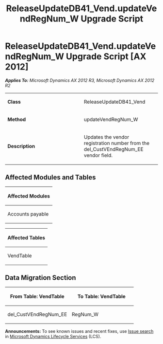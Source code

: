 ﻿---
title: ReleaseUpdateDB41_Vend.updateVendRegNum_W Upgrade Script
TOCTitle: ReleaseUpdateDB41_Vend.updateVendRegNum_W Upgrade Script
ms:assetid: f9f36e0b-15f5-8bd1-6688-2aff502e93b1
ms:mtpsurl: https://msdn.microsoft.com/en-us/library/JJ720083(v=AX.60)
ms:contentKeyID: 49712389
ms.date: 05/18/2015
mtps_version: v=AX.60
---

# ReleaseUpdateDB41\_Vend.updateVendRegNum\_W Upgrade Script [AX 2012]


_**Applies To:** Microsoft Dynamics AX 2012 R3, Microsoft Dynamics AX 2012 R2_

<table>
<colgroup>
<col style="width: 50%" />
<col style="width: 50%" />
</colgroup>
<tbody>
<tr class="odd">
<td><p><strong>Class</strong></p></td>
<td><p>ReleaseUpdateDB41_Vend</p></td>
</tr>
<tr class="even">
<td><p><strong>Method</strong></p></td>
<td><p>updateVendRegNum_W</p></td>
</tr>
<tr class="odd">
<td><p><strong>Description</strong></p></td>
<td><p>Updates the vendor registration number from the del_CustVEndRegNum_EE vendor field.</p></td>
</tr>
</tbody>
</table>


## Affected Modules and Tables

<table>
<colgroup>
<col style="width: 100%" />
</colgroup>
<thead>
<tr class="header">
<th><p>Affected Modules</p></th>
</tr>
</thead>
<tbody>
<tr class="odd">
<td><p>Accounts payable</p></td>
</tr>
</tbody>
</table>


<table>
<colgroup>
<col style="width: 100%" />
</colgroup>
<thead>
<tr class="header">
<th><p>Affected Tables</p></th>
</tr>
</thead>
<tbody>
<tr class="odd">
<td><p>VendTable</p></td>
</tr>
</tbody>
</table>


## Data Migration Section

<table>
<colgroup>
<col style="width: 50%" />
<col style="width: 50%" />
</colgroup>
<thead>
<tr class="header">
<th><p>From Table: VendTable</p></th>
<th><p>To Table: VendTable</p></th>
</tr>
</thead>
<tbody>
<tr class="odd">
<td><p>del_CustVEndRegNum_EE</p></td>
<td><p>RegNum_W</p></td>
</tr>
</tbody>
</table>

  
**Announcements:** To see known issues and recent fixes, use [Issue search](http://go.microsoft.com/fwlink/?linkid=389258) in [Microsoft Dynamics Lifecycle Services](http://go.microsoft.com/fwlink/?linkid=306505) (LCS).

